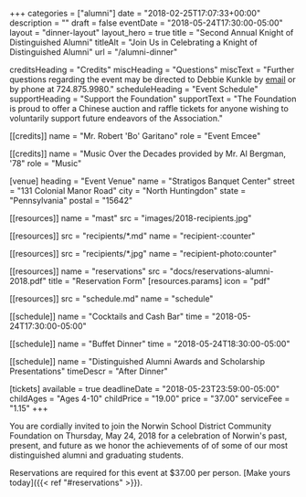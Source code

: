 +++
categories  = ["alumni"]
date        = "2018-02-25T17:07:33+00:00"
description = ""
draft       = false
eventDate   = "2018-05-24T17:30:00-05:00"
layout      = "dinner-layout"
layout_hero = true
title       = "Second Annual Knight of Distinguished Alumni"
titleAlt    = "Join Us in Celebrating a Knight of Distinguished Alumni"
url         = "/alumni-dinner"

creditsHeading = "Credits"
miscHeading    = "Questions"
miscText       = "Further questions regarding the event may be directed to Debbie Kunkle by [email](mailto:djk721@verizon.net) or by phone at 724.875.9980."
scheduleHeading = "Event Schedule"
supportHeading = "Support the Foundation"
supportText    = "The Foundation is proud to offer a Chinese auction and raffle tickets for anyone wishing to voluntarily support future endeavors of the Association."

[[credits]]
  name = "Mr. Robert 'Bo' Garitano"
  role = "Event Emcee"

[[credits]]
  name = "Music Over the Decades provided by Mr. Al Bergman, '78"
  role = "Music"

[venue]
  heading = "Event Venue"
  name    = "Stratigos Banquet Center"
  street  = "131 Colonial Manor Road"
  city    = "North Huntingdon"
  state   = "Pennsylvania"
  postal  = "15642"

[[resources]]
  name = "mast"
  src  = "images/2018-recipients.jpg"

[[resources]]
  src  = "recipients/*.md"
  name = "recipient-:counter"

[[resources]]
  src  = "recipients/*.jpg"
  name = "recipient-photo:counter"

[[resources]]
  name  = "reservations"
  src   = "docs/reservations-alumni-2018.pdf"
  title = "Reservation Form"
  [resources.params]
    icon = "pdf"

[[resources]]
  src  = "schedule.md"
  name = "schedule"

[[schedule]]
  name = "Cocktails and Cash Bar"
  time = "2018-05-24T17:30:00-05:00"

[[schedule]]
  name = "Buffet Dinner"
  time = "2018-05-24T18:30:00-05:00"

[[schedule]]
  name      = "Distinguished Alumni Awards and Scholarship Presentations"
  timeDescr = "After Dinner"

[tickets]
  available    = true
  deadlineDate = "2018-05-23T23:59:00-05:00"
  childAges    = "Ages 4-10"
  childPrice   = "19.00"
  price        = "37.00"
  serviceFee   = "1.15"
+++

You are cordially invited to join the Norwin School District Community Foundation on Thursday, May 24, 2018 for a celebration of Norwin's past, present, and future as we honor the achievements of of some of our most distinguished alumni and graduating students.

Reservations are required for this event at $37.00 per person. [Make yours today]({{< ref "#reservations" >}}).

